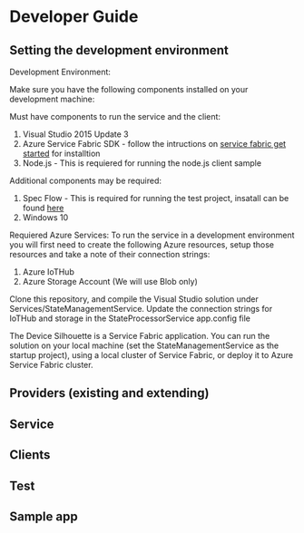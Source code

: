 # Developer Guide


## Setting the development environment

Development Environment:

Make sure you have the following components installed on your development machine:

Must have components to run the service and the client:

1. Visual Studio 2015 Update 3
2. Azure Service Fabric SDK - follow the intructions on [service fabric get started](https://azure.microsoft.com/en-us/documentation/articles/service-fabric-get-started/) for installtion
3. Node.js - This is requiered for running the node.js client sample

Additional components may be required:

1. Spec Flow - This is required for running the test project, insatall can be found [here](https://visualstudiogallery.msdn.microsoft.com/c74211e7-cb6e-4dfa-855d-df0ad4a37dd6 )
2. Windows 10 


Requiered Azure Services:
To run the service in a development environment you will first need to create the following Azure resources, setup those resources and take a note of their connection strings:

1. Azure IoTHub 
2. Azure Storage Account (We will use Blob only)

Clone this repository, and compile the Visual Studio solution under Services/StateManagementService. Update the connection strings for IoTHub and storage in the StateProcessorService app.config file

The Device Silhouette is a Service Fabric application. You can run the solution on your local machine (set the StateManagementService as the startup project), using a local cluster of Service Fabric, or deploy it to Azure Service Fabric cluster. 



## Providers (existing and extending)
## Service
## Clients
## Test 
## Sample app

